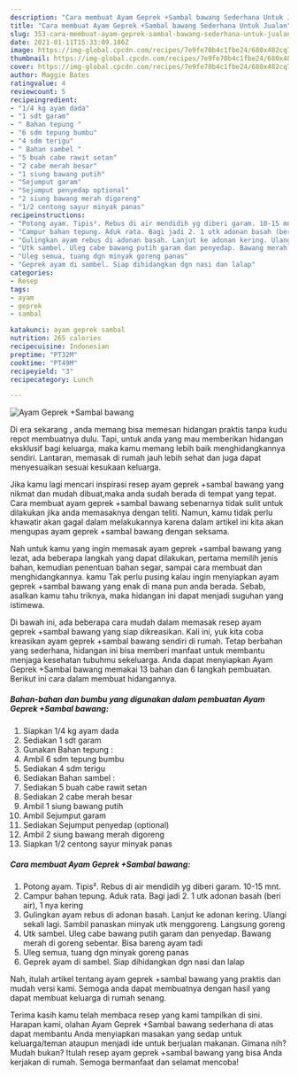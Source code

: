 ```yaml
---
description: "Cara membuat Ayam Geprek +Sambal bawang Sederhana Untuk Jualan"
title: "Cara membuat Ayam Geprek +Sambal bawang Sederhana Untuk Jualan"
slug: 353-cara-membuat-ayam-geprek-sambal-bawang-sederhana-untuk-jualan
date: 2021-01-11T15:33:09.186Z
image: https://img-global.cpcdn.com/recipes/7e9fe70b4c1fbe24/680x482cq70/ayam-geprek-sambal-bawang-foto-resep-utama.jpg
thumbnail: https://img-global.cpcdn.com/recipes/7e9fe70b4c1fbe24/680x482cq70/ayam-geprek-sambal-bawang-foto-resep-utama.jpg
cover: https://img-global.cpcdn.com/recipes/7e9fe70b4c1fbe24/680x482cq70/ayam-geprek-sambal-bawang-foto-resep-utama.jpg
author: Maggie Bates
ratingvalue: 4
reviewcount: 5
recipeingredient:
- "1/4 kg ayam dada"
- "1 sdt garam"
- " Bahan tepung "
- "6 sdm tepung bumbu"
- "4 sdm terigu"
- " Bahan sambel "
- "5 buah cabe rawit setan"
- "2 cabe merah besar"
- "1 siung bawang putih"
- "Sejumput garam"
- "Sejumput penyedap optional"
- "2 siung bawang merah digoreng"
- "1/2 centong sayur minyak panas"
recipeinstructions:
- "Potong ayam. Tipis². Rebus di air mendidih yg diberi garam. 10-15 mnt."
- "Campur bahan tepung. Aduk rata. Bagi jadi 2. 1 utk adonan basah (beri air), 1 nya kering"
- "Gulingkan ayam rebus di adonan basah. Lanjut ke adonan kering. Ulangi sekali lagi. Sambil panaskan minyak utk menggoreng. Langsung goreng"
- "Utk sambel. Uleg cabe bawang putih garam dan penyedap. Bawang merah di goreng sebentar. Bisa bareng ayam tadi"
- "Uleg semua, tuang dgn minyak goreng panas"
- "Geprek ayam di sambel. Siap dihidangkan dgn nasi dan lalap"
categories:
- Resep
tags:
- ayam
- geprek
- sambal

katakunci: ayam geprek sambal 
nutrition: 265 calories
recipecuisine: Indonesian
preptime: "PT32M"
cooktime: "PT49M"
recipeyield: "3"
recipecategory: Lunch

---
```



![Ayam Geprek +Sambal bawang](https://img-global.cpcdn.com/recipes/7e9fe70b4c1fbe24/680x482cq70/ayam-geprek-sambal-bawang-foto-resep-utama.jpg)

Di era  sekarang , anda memang bisa memesan hidangan praktis tanpa kudu repot membuatnya dulu. Tapi, untuk anda yang mau memberikan hidangan eksklusif bagi keluarga, maka kamu memang lebih baik menghidangkannya sendiri. Lantaran, memasak di rumah jauh lebih sehat dan juga dapat menyesuaikan sesuai kesukaan keluarga.

Jika kamu lagi mencari inspirasi resep ayam geprek +sambal bawang yang nikmat dan mudah dibuat,maka anda sudah berada di tempat yang tepat. Cara membuat ayam geprek +sambal bawang  sebenarnya tidak sulit untuk dilakukan jika anda memasaknya dengan teliti. Namun, kamu tidak perlu khawatir akan gagal dalam melakukannya 
karena dalam artikel ini kita akan mengupas ayam geprek +sambal bawang dengan seksama.  



Nah untuk kamu yang ingin memasak ayam geprek +sambal bawang yang lezat, ada beberapa langkah yang dapat dilakukan, pertama memilih jenis bahan, kemudian penentuan bahan segar, sampai cara membuat dan menghidangkannya. kamu Tak perlu pusing kalau ingin menyiapkan ayam geprek +sambal bawang yang enak di mana pun anda berada. Sebab, asalkan kamu  tahu triknya, maka hidangan ini dapat menjadi suguhan yang istimewa.

Di bawah ini, ada beberapa cara mudah dalam memasak resep ayam geprek +sambal bawang yang siap dikreasikan. Kali ini, yuk kita coba kreasikan ayam geprek +sambal bawang sendiri di rumah. Tetap berbahan yang sederhana, hidangan ini bisa memberi manfaat untuk membantu menjaga kesehatan tubuhmu sekeluarga. Anda dapat menyiapkan Ayam Geprek +Sambal bawang memakai 13 bahan dan 6 langkah pembuatan. Berikut ini cara dalam membuat hidangannya.

<!--inarticleads1-->

##### Bahan-bahan dan bumbu yang digunakan dalam pembuatan Ayam Geprek +Sambal bawang:

1. Siapkan 1/4 kg ayam dada
1. Sediakan 1 sdt garam
1. Gunakan  Bahan tepung :
1. Ambil 6 sdm tepung bumbu
1. Sediakan 4 sdm terigu
1. Sediakan  Bahan sambel :
1. Sediakan 5 buah cabe rawit setan
1. Sediakan 2 cabe merah besar
1. Ambil 1 siung bawang putih
1. Ambil Sejumput garam
1. Sediakan Sejumput penyedap (optional)
1. Ambil 2 siung bawang merah digoreng
1. Siapkan 1/2 centong sayur minyak panas




<!--inarticleads2-->

##### Cara membuat Ayam Geprek +Sambal bawang:

1. Potong ayam. Tipis². Rebus di air mendidih yg diberi garam. 10-15 mnt.
1. Campur bahan tepung. Aduk rata. Bagi jadi 2. 1 utk adonan basah (beri air), 1 nya kering
1. Gulingkan ayam rebus di adonan basah. Lanjut ke adonan kering. Ulangi sekali lagi. Sambil panaskan minyak utk menggoreng. Langsung goreng
1. Utk sambel. Uleg cabe bawang putih garam dan penyedap. Bawang merah di goreng sebentar. Bisa bareng ayam tadi
1. Uleg semua, tuang dgn minyak goreng panas
1. Geprek ayam di sambel. Siap dihidangkan dgn nasi dan lalap




Nah, itulah artikel tentang  ayam geprek +sambal bawang  yang praktis dan mudah versi kami. Semoga anda dapat membuatnya dengan hasil yang dapat membuat keluarga di rumah senang. 

Terima kasih kamu telah membaca resep yang kami tampilkan di sini. Harapan kami, olahan  Ayam Geprek +Sambal bawang sederhana di atas dapat membantu Anda menyiapkan masakan yang sedap untuk keluarga/teman ataupun menjadi ide untuk berjualan makanan. Gimana nih? Mudah bukan? Itulah resep ayam geprek +sambal bawang yang bisa Anda kerjakan di rumah. Semoga bermanfaat dan selamat mencoba!


